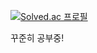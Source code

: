 [![Solved.ac
프로필](http://mazassumnida.wtf/api/v2/generate_badge?boj=develophm)](https://solved.ac/develophm)

꾸준히 공부중!
